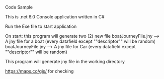 Code Sample


This is .net 6.0 Console application written in C#

Run the Exe file to start application

On start: this program will generate two (2) new file 
boatJourneyFile.jny --> A jny file for a boat (every datafield except ""descriptor"" will be random)
boatJourneyFile.jny --> A jny file for Car (every datafield except ""descriptor"" will be random)

This program will generate jny file in the working directory

https://maps.co/gis/ for checking
